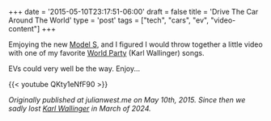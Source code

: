+++
date = '2015-05-10T23:17:51-06:00'
draft = false
title = 'Drive The Car Around The World'
type = 'post'
tags = ["tech", "cars", "ev", "video-content"]
+++

Emjoying the new <a href="http://julianwest.me/Blog/posts/dangerhighvoltage/">Model S</a>, and I figured I would throw together a little video with one of my favorite <a href="https://en.wikipedia.org/wiki/World_Party">World Party</a> (Karl Wallinger) songs. <br />

EVs could very well be the way.  Enjoy...


<div class="video">
{{< youtube QKty1eNfF90 >}}
</div>


<i>Originally published at julianwest.me on May 10th, 2015.  Since then we sadly lost <a href="https://www.theguardian.com/music/2024/mar/13/karl-wallinger-obituary">Karl Wallinger</a> in March of 2024.</i>